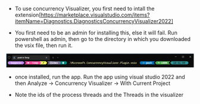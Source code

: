 - To use concurrency Visualizer, you first need to intall the extension[https://marketplace.visualstudio.com/items?itemName=Diagnostics.DiagnosticsConcurrencyVisualizer2022]

- You first need to be an admin for installing this, else it will fail. Run powershell as admin, then go to the directory in which you downloaded the vsix file, then run it.


![Install  ](./images/InstallConcVizUsingPowershell.jpg)

- once installed, run the app. Run the app using visual studio 2022 and then Analyze -> Concurrency Visualizer -> With Current Project

- Note the ids of the process threads and the Threads in the visualizer

